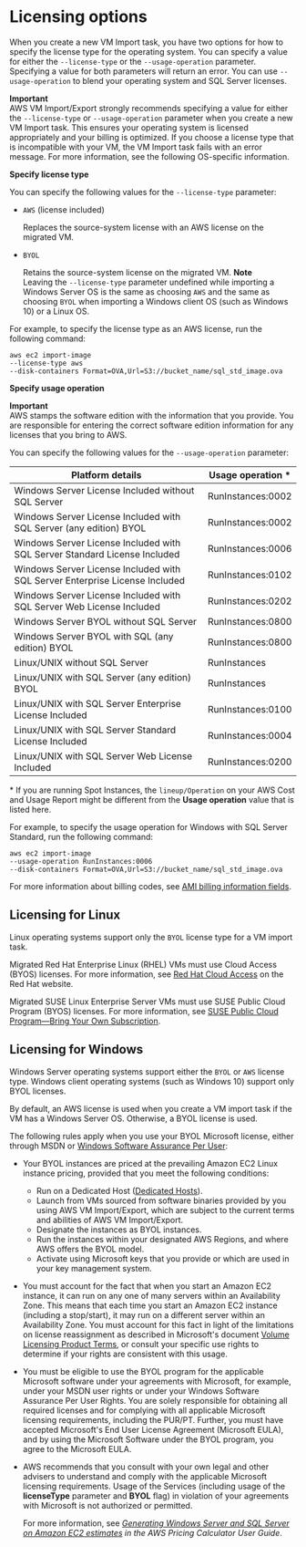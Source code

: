 # Licensing options<a name="licensing"></a>

When you create a new VM Import task, you have two options for how to specify the license type for the operating system\. You can specify a value for either the `--license-type` or the `--usage-operation` parameter\. Specifying a value for both parameters will return an error\. You can use `--usage-operation` to blend your operating system and SQL Server licenses\.

**Important**  
AWS VM Import/Export strongly recommends specifying a value for either the `--license-type` or `--usage-operation` parameter when you create a new VM Import task\. This ensures your operating system is licensed appropriately and your billing is optimized\. If you choose a license type that is incompatible with your VM, the VM Import task fails with an error message\. For more information, see the following OS\-specific information\.

**Specify license type**

You can specify the following values for the `--license-type` parameter:
+ `AWS` \(license included\)

  Replaces the source\-system license with an AWS license on the migrated VM\.
+ `BYOL`

  Retains the source\-system license on the migrated VM\.
**Note**  
Leaving the `--license-type` parameter undefined while importing a Windows Server OS is the same as choosing `AWS` and the same as choosing `BYOL` when importing a Windows client OS \(such as Windows 10\) or a Linux OS\.

For example, to specify the license type as an AWS license, run the following command:

```
aws ec2 import-image 
--license-type aws
--disk-containers Format=OVA,Url=S3://bucket_name/sql_std_image.ova
```

**Specify usage operation**

**Important**  
AWS stamps the software edition with the information that you provide\. You are responsible for entering the correct software edition information for any licenses that you bring to AWS\.

You can specify the following values for the `--usage-operation` parameter:


|  Platform details  |  Usage operation \*  | 
| --- | --- | 
|  Windows Server License Included without SQL Server  |  RunInstances:0002  | 
|  Windows Server License Included with SQL Server \(any edition\) BYOL  |  RunInstances:0002  | 
|  Windows Server License Included with SQL Server Standard License Included  |  RunInstances:0006  | 
| Windows Server License Included with SQL Server Enterprise License Included | RunInstances:0102 | 
| Windows Server License Included with SQL Server Web License Included | RunInstances:0202 | 
| Windows Server BYOL without SQL Server | RunInstances:0800 | 
| Windows Server BYOL with SQL \(any edition\) BYOL | RunInstances:0800 | 
| Linux/UNIX without SQL Server | RunInstances | 
| Linux/UNIX with SQL Server \(any edition\) BYOL | RunInstances | 
| Linux/UNIX with SQL Server Enterprise License Included | RunInstances:0100 | 
| Linux/UNIX with SQL Server Standard License Included | RunInstances:0004 | 
| Linux/UNIX with SQL Server Web License Included | RunInstances:0200 | 

\* If you are running Spot Instances, the `lineup/Operation` on your AWS Cost and Usage Report might be different from the **Usage operation** value that is listed here\. 

For example, to specify the usage operation for Windows with SQL Server Standard, run the following command:

```
aws ec2 import-image 
--usage-operation RunInstances:0006
--disk-containers Format=OVA,Url=S3://bucket_name/sql_std_image.ova
```

For more information about billing codes, see [AMI billing information fields](https://docs.aws.amazon.com/AWSEC2/latest/UserGuide/billing-info-fields.html)\.

## Licensing for Linux<a name="linux"></a>

Linux operating systems support only the `BYOL` license type for a VM import task\.

Migrated Red Hat Enterprise Linux \(RHEL\) VMs must use Cloud Access \(BYOS\) licenses\. For more information, see [Red Hat Cloud Access](https://www.redhat.com/en/technologies/cloud-computing/cloud-access) on the Red Hat website\.

Migrated SUSE Linux Enterprise Server VMs must use SUSE Public Cloud Program \(BYOS\) licenses\. For more information, see [SUSE Public Cloud Program—Bring Your Own Subscription](https://www.suse.com/media/flyer/suse_subscription_portability_in_the_public_cloud_flyer.pdf)\.

## Licensing for Windows<a name="windows"></a>

Windows Server operating systems support either the `BYOL` or `AWS` license type\. Windows client operating systems \(such as Windows 10\) support only BYOL licenses\.

By default, an AWS license is used when you create a VM import task if the VM has a Windows Server OS\. Otherwise, a BYOL license is used\.

The following rules apply when you use your BYOL Microsoft license, either through MSDN or [Windows Software Assurance Per User](http://download.microsoft.com/download/5/c/7/5c727885-ec15-4920-818b-4d140ec6c38a/Windows_SA_per_User_at_a_Glance.pdf):
+ Your BYOL instances are priced at the prevailing Amazon EC2 Linux instance pricing, provided that you meet the following conditions: 
  + Run on a Dedicated Host \([Dedicated Hosts](https://docs.aws.amazon.com/AWSEC2/latest/UserGuide/dedicated-hosts-overview.html)\)\.
  + Launch from VMs sourced from software binaries provided by you using AWS VM Import/Export, which are subject to the current terms and abilities of AWS VM Import/Export\.
  + Designate the instances as BYOL instances\.
  + Run the instances within your designated AWS Regions, and where AWS offers the BYOL model\.
  + Activate using Microsoft keys that you provide or which are used in your key management system\.
+ You must account for the fact that when you start an Amazon EC2 instance, it can run on any one of many servers within an Availability Zone\. This means that each time you start an Amazon EC2 instance \(including a stop/start\), it may run on a different server within an Availability Zone\. You must account for this fact in light of the limitations on license reassignment as described in Microsoft's document [Volume Licensing Product Terms](http://www.microsoftvolumelicensing.com/Downloader.aspx?documenttype=PT&lang=English&usg=AOvVaw3eaE46-Gb5hQg3r8RIv8S7), or consult your specific use rights to determine if your rights are consistent with this usage\.
+ You must be eligible to use the BYOL program for the applicable Microsoft software under your agreements with Microsoft, for example, under your MSDN user rights or under your Windows Software Assurance Per User Rights\. You are solely responsible for obtaining all required licenses and for complying with all applicable Microsoft licensing requirements, including the PUR/PT\. Further, you must have accepted Microsoft's End User License Agreement \(Microsoft EULA\), and by using the Microsoft Software under the BYOL program, you agree to the Microsoft EULA\.
+ AWS recommends that you consult with your own legal and other advisers to understand and comply with the applicable Microsoft licensing requirements\. Usage of the Services \(including usage of the **licenseType** parameter and **BYOL** flag\) in violation of your agreements with Microsoft is not authorized or permitted\.

  For more information, see *[Generating Windows Server and SQL Server on Amazon EC2 estimates](https://docs.aws.amazon.com/pricing-calculator/latest/userguide/windows-workload-estimates.html) in the AWS Pricing Calculator User Guide*\.